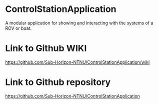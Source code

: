 # ControlStationApplication
A modular application for showing and interacting with the systems of a ROV or boat. 

# Link to Github WIKI
https://github.com/Sub-Horizon-NTNU/ControlStationApplication/wiki
# Link to Github repository
https://github.com/Sub-Horizon-NTNU/ControlStationApplication
